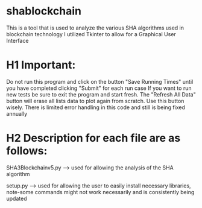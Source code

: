 # shablockchain
This is a tool that is used to analyze the various SHA algorithms used in blockchain technology
I utilized Tkinter to allow for a Graphical User Interface

# H1 Important:
Do not run this program and click on the button "Save Running Times" until you have completed clicking "Submit" for each run case
If you want to run new tests be sure to exit the program and start fresh.
The "Refresh All Data" button will erase all lists data to plot again from scratch. Use this button wisely.
There is limited error handling in this code and still is being fixed annually

# H2 Description for each file are as follows:

SHA3Blockchainv5.py --> used for allowing the analysis of the SHA algorithm

setup.py --> used for allowing the user to easily install necessary libraries, note-some commands might not work necessarily and is consistently being updated
